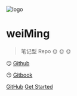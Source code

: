 ![logo](favicon.ico)

# weiMing

> 笔记型 Repo :sun_with_face: :sun_with_face: :sun_with_face: 

:smirk:  [Github](https://ycg000344.github.io/gitbook/) 


:smirk: [Gitbook](https://ycg000344.gitbook.io)

[GitHub](https://github.com/ycg000344/gitbook.git)
[Get Started](README.md)